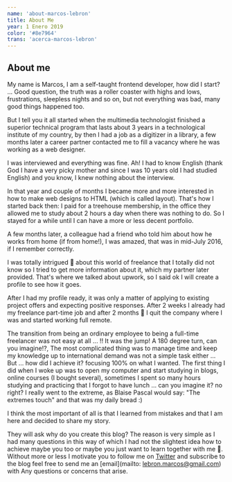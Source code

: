 ```yaml
---
name: 'about-marcos-lebron'
title: About Me
year: 1 Enero 2019
color: '#8e7964'
trans: 'acerca-marcos-lebron'
---
```


## About me
My name is Marcos, I am a self-taught frontend developer, how did I start? ... Good question, the truth was a roller coaster with highs and lows, frustrations, sleepless nights and so on, but not everything was bad, many good things happened too.

But I tell you it all started when the multimedia technologist finished a superior technical program that lasts about 3 years in a technological institute of my country, by then I had a job as a digitizer in a library, a few months later a career partner contacted me to fill a vacancy where he was working as a web designer.

I was interviewed and everything was fine. Ah! I had to know English (thank God I have a very picky mother and since I was 10 years old I had studied English) and you know, I knew nothing about the interview.

In that year and couple of months I became more and more interested in how to make web designs to HTML (which is called layout). That's how I started back then: I paid for a treehouse membership, in the office they allowed me to study about 2 hours a day when there was nothing to do. So I stayed for a while until I can have a more or less decent portfolio.

A few months later, a colleague had a friend who told him about how he works from home (if from home!), I was amazed, that was in mid-July 2016, if I remember correctly.

I was totally intrigued 🧐 about this world of freelance that I totally did not know so I tried to get more information about it, which my partner later provided. That's where we talked about upwork, so I said ok I will create a profile to see how it goes.

After I had my profile ready, it was only a matter of applying to existing project offers and expecting positive responses. After 2 weeks I already had my freelance part-time job and after 2 months 🎯 I quit the company where I was and started working full remote.

The transition from being an ordinary employee to being a full-time freelancer was not easy at all ... !! It was the jump! A 180 degree turn, can you imagine!?, The most complicated thing was to manage time and keep my knowledge up to international demand was not a simple task either ... But ... how did I achieve it? focusing 100% on what I wanted. The first thing I did when I woke up was to open my computer and start studying in blogs, online courses (I bought several), sometimes I spent so many hours studying and practicing that I forgot to have lunch ... can you imagine it? no right? I really went to the extreme, as Blaise Pascal would say: "The extremes touch" and that was my daily bread :)

I think the most important of all is that I learned from mistakes and that I am here and decided to share my story.

They will ask why do you create this blog? The reason is very simple as I had many questions in this way of which I had not the slightest idea how to achieve maybe you too or maybe you just want to learn together with me 🚀. Without more or less I motivate you to follow me on [Twitter](https://twitter.com/lebronmarcos) and subscribe to the blog feel free to send me an [email](mailto: lebron.marcos@gmail.com) with Any questions or concerns that arise.